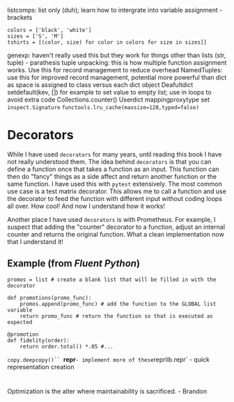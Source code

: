 listcomps: list only (duh); learn how to intergrate into variable assignment - brackets
```
colors = ['black', 'white']
sizes = ['S', 'M']
tshirts = [(color, size) for color in colors for size in sizes]]
```
genexp: haven't really used this but they work for things other than lists (str, tuple) - parathesis
tuple unpacking: this is how multiple function assignment works. Use this for record management to reduce overhead
NamedTuples: use this for improved record management, potential more powerful than dict as space is assigned to class versus each dict object
Deafultdict
setdefault(kev, []) for example to set value to empty list; use in loops to avoid extra code
Collections.counter() 
Userdict
mappingproxytype
set
`inspect.Signature`
`functools.lru_cache(maxsize=128,typed=false)`


# Decorators
While I have used `decorators` for many years, until reading this book I have not really understood them. The idea behind `decorators` is that you can define a function once that takes a function as an input. This function can then do "fancy" things as a side affect and return another function or the same function. I have used this with `pytest` extensively. The most common use case is a test matrix decorator. This allows me to call a function and use the decorator to feed the function with different input without coding loops all over. How cool! And now I understand how it works!

Another place I have used `decorators` is with Prometheus. For example, I suspect that adding the "counter" decorator to a function, adjust an internal counter and returns the original function. What a clean implementation now that I understand it!

## Example (from _Fluent Python_)
```
promos = list # create a blank list that will be filled in with the decorator

def promotions(promo_func):
    promos.append(promo_func) # add the function to the GLOBAL list variable
    return promo_func # return the function so that is executed as expected

@promotion
def fidelity(order):
    return order.total() *.05 #...
```
`copy.deepcopy()``
`__repr__` - implement more of these
`reprlib.repr` - quick representation creation
#
Optimization is the alter where maintainability is sacrificed. - Brandon
